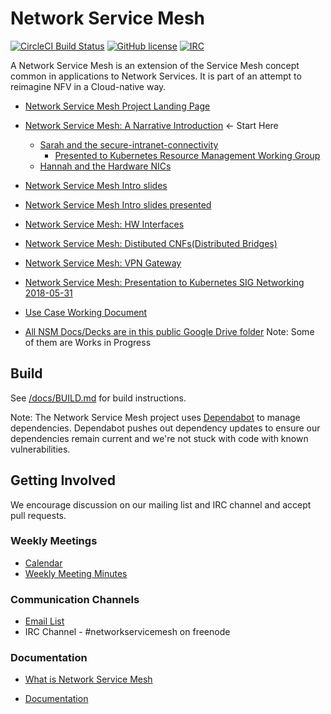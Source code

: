 # Network Service Mesh

[![CircleCI Build Status](https://circleci.com/gh/networkservicemesh/networkservicemesh/tree/master.svg?style=svg)](https://circleci.com/gh/networkservicemesh/networkservicemesh/tree/master)
[![GitHub license](https://img.shields.io/badge/license-Apache%20license%202.0-blue.svg)](https://github.com/networkservicemesh/networkservicemesh/blob/master/LICENSE)
[![IRC](https://www.irccloud.com/invite-svg?channel=%23networkservicemesh&amp;hostname=irc.freenode.net&amp;port=6697&amp;ssl=1)](http://webchat.freenode.net/?channels=networkservicemesh)

A Network Service Mesh is an extension of the Service Mesh concept common in applications to Network Services.  It is part of an attempt to reimagine NFV in a Cloud-native way.

- [Network Service Mesh Project Landing Page](https://www.networkservicemesh.io/)

- [Network Service Mesh: A Narrative Introduction](https://docs.google.com/presentation/d/1IC2kLnQGDz1hbeO0rD7Y82O_4NwzgIoGgm0oOXyaQ9Y/edit#slide=id.p) <- Start Here
  - [Sarah and the secure-intranet-connectivity](https://docs.google.com/presentation/d/1IC2kLnQGDz1hbeO0rD7Y82O_4NwzgIoGgm0oOXyaQ9Y/edit#slide=id.g4042dbe7c0_11_7)
     - [Presented to Kubernetes Resource Management Working Group](https://www.youtube.com/watch?v=pToCYxp5Kgs)
  - [Hannah and the Hardware NICs](https://docs.google.com/presentation/d/1IC2kLnQGDz1hbeO0rD7Y82O_4NwzgIoGgm0oOXyaQ9Y/edit#slide=id.g4042dbe7c0_11_16)
- [Network Service Mesh Intro slides](https://docs.google.com/presentation/d/1C3r91ev0tWnFFUjiV4W84Hp965YGR1D9lChZo73Jwq0/edit#slide=id.g375263091c_1_0)
- [Network Service Mesh Intro slides presented](https://www.youtube.com/watch?v=f2FV6C_dSk4)
- [Network Service Mesh: HW Interfaces](https://drive.google.com/open?id=1_nwt1tTy-RWYHDj70-2g6g7OvBuuyGpCbyEREjdZkNU)
- [Network Service Mesh: Distibuted CNFs(Distributed Bridges)](https://drive.google.com/open?id=1j78oj_5bJ23dydFT-FTrMwlSrMkHPGC70qmjQzQRPJ4)
- [Network Service Mesh: VPN Gateway](https://docs.google.com/presentation/d/1BnouS8d_Aesq9IPRPWRxTcZR1ZtmULcyh6l0gAK204Q/edit#slide=id.p)
- [Network Service Mesh: Presentation to Kubernetes SIG Networking 2018-05-31](https://docs.google.com/presentation/d/1vmN5EevNccel6Wt8KgmkXhAfnjIli4IbjskezQjyfUE/edit#slide=id.p)
- [Use Case Working Document](https://drive.google.com/open?id=1bIK_SF8lnP1IrZQUIj4eAuDyibSI6tpMvE_bF3RKSCk)
- [All NSM Docs/Decks are in this public Google Drive folder](https://drive.google.com/drive/folders/1f5fek-PLvoycMTCp6c-Dn_d9_sBNTfag) Note: Some of them are Works in Progress

## Build

See [/docs/BUILD.md](/docs/BUILD.md) for build instructions.

Note: The Network Service Mesh project uses [Dependabot](https://dependabot.com/) to manage dependencies.
Dependabot pushes out dependency updates to ensure our dependencies remain current and we're not stuck
with code with known vulnerabilities.

## Getting Involved

We encourage discussion on our mailing list and IRC channel and accept pull requests.

### Weekly Meetings
* [Calendar](https://calendar.google.com/calendar/embed?src=iae5pl3qbf2g5ehm6jb2h7gv08%40group.calendar.google.com&ctz=America%2FLos_Angeles)
* [Weekly Meeting Minutes](https://docs.google.com/document/d/1C9NKjo0PWNWypROEO9-Y6haw5h9Xmurvl14SXpciz2Y/edit#heading=h.rc9df0a6n3ng)

### Communication Channels
* [Email List](https://groups.google.com/forum/#!forum/networkservicemesh)
* IRC Channel - #networkservicemesh on freenode

### Documentation
- [What is Network Service Mesh](/docs/What-is-nsm.md)
* [Documentation](/docs/README.md)

